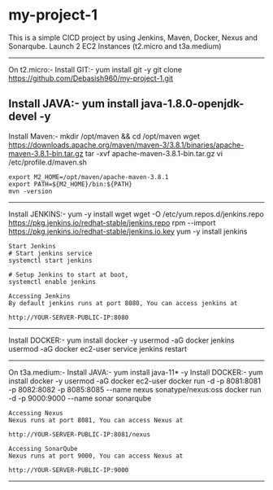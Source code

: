 # my-project-1
This is a simple CICD project by using Jenkins, Maven, Docker, Nexus and Sonarqube.
Launch 2 EC2 Instances (t2.micro and t3a.medium)
************
On t2.micro:-
Install GIT:- yum install git -y
	git clone https://github.com/Debasish960/my-project-1.git

Install JAVA:- yum install java-1.8.0-openjdk-devel -y
--------------
Install Maven:-
	mkdir /opt/maven && cd /opt/maven
	wget https://downloads.apache.org/maven/maven-3/3.8.1/binaries/apache-maven-3.8.1-bin.tar.gz
	tar -xvf apache-maven-3.8.1-bin.tar.gz
	vi /etc/profile.d/maven.sh

	export M2_HOME=/opt/maven/apache-maven-3.8.1
	export PATH=${M2_HOME}/bin:${PATH}
	mvn -version
----------------
Install JENKINS:-
	yum -y install wget
	wget -O /etc/yum.repos.d/jenkins.repo https://pkg.jenkins.io/redhat-stable/jenkins.repo
	rpm --import https://pkg.jenkins.io/redhat-stable/jenkins.io.key
	yum -y install jenkins

	Start Jenkins
	# Start jenkins service
	systemctl start jenkins

	# Setup Jenkins to start at boot,
	systemctl enable jenkins

	Accessing Jenkins
	By default jenkins runs at port 8080, You can access jenkins at

	http://YOUR-SERVER-PUBLIC-IP:8080
-----------------
Install DOCKER:-
	yum install docker -y
	usermod -aG docker jenkins
	usermod -aG docker ec2-user
	service jenkins restart
******************
On t3a.medium:-
	Install JAVA:- yum install java-11* -y
	Install DOCKER:-
	yum install docker -y
	usermod -aG docker ec2-user
	docker run -d -p 8081:8081 -p 8082:8082 -p 8085:8085 --name nexus sonatype/nexus:oss
	docker run -d -p 9000:9000 --name sonar sonarqube

	Accessing Nexus
	Nexus runs at port 8081, You can access Nexus at 

	http://YOUR-SERVER-PUBLIC-IP:8081/nexus

	Accessing SonarQube
	Nexus runs at port 9000, You can access Nexus at 

	http://YOUR-SERVER-PUBLIC-IP:9000
********************
